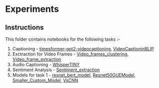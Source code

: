 # Experiments

## Instructions

This folder contains notebooks for the following tasks :-

1. Captioning - [timesformer-gpt2-videocaptioning](timesformer-gpt2-videocaptioning.ipynb), [VideoCaptioninBLIP](VideoCaptioninBLIP.ipynb)
2. Exctraction for Video Frames - [Video_frames_clustering](Video_frames_clustering.ipynb), [Video_frame_extraction](Video_frame_extraction.ipynb)
3. Audio Captioning - [WhisperTINY](WhisperTINY.ipynb)
4. Sentiment Analysis - [Sentiment_extraction](Sentiment_extraction.ipynb)
5. Models for task 1 - [resnet_bert_model](resnet_bert_model.ipynb), [Resnet50GUEModel](Resnet50GUEModel.ipynb), [Smaller_Custom_Model](Smaller_Custom_Model.ipynb), [VsCNN](VsCNN.ipynb)
